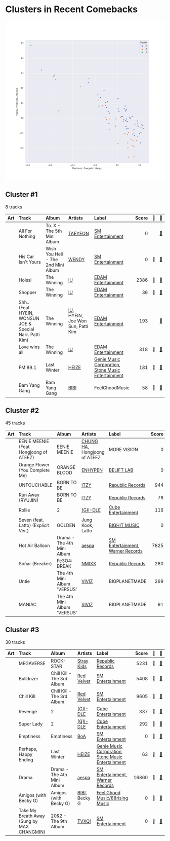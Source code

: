 # Clusters in Recent Comebacks

![Comparison of Cluster](../../../images/playlists/recent_comebacks/clusters/clusters_scatter.png)

## Cluster #1

8 tracks

| Art | Track | Album | Artists | Label | Score | 💚 | 🔗 |
|:---|:---|:---|:---|:---|---:|:---|:---|
| <img src="https://i.scdn.co/image/ab67616d0000b273ed4dcfaf5f63938ecd6c4d59" alt="" width="50" /> | All For Nothing | To. X - The 5th Mini Album | [TAEYEON](../../../../artists/taeyeon/overview.md) | [SM Entertainment](../../../../labels/sm_entertainment) | 0 | | [🔗](https://open.spotify.com/track/6kniGjw06j9O7GFgEFwu8v) |
| <img src="https://i.scdn.co/image/ab67616d0000b273c4230302ebdf58aef8873907" alt="" width="50" /> | His Car Isn't Yours | Wish You Hell - The 2nd Mini Album | [WENDY](../../../../artists/wendy/overview.md) | [SM Entertainment](../../../../labels/sm_entertainment) | 0 | 💚 | [🔗](https://open.spotify.com/track/5cvwFPDokfdI6T7O0HgzuM) |
| <img src="https://i.scdn.co/image/ab67616d0000b2735048ed32fafe7b9a50d0e410" alt="" width="50" /> | Holssi | The Winning | [IU](../../../../artists/iu/overview.md) | [EDAM Entertainment](../../../../labels/edam_entertainment) | 2386 | 💚 | [🔗](https://open.spotify.com/track/0UTtK6hregIBOsefavRI26) |
| <img src="https://i.scdn.co/image/ab67616d0000b2735048ed32fafe7b9a50d0e410" alt="" width="50" /> | Shopper | The Winning | [IU](../../../../artists/iu/overview.md) | [EDAM Entertainment](../../../../labels/edam_entertainment) | 36 | 💚 | [🔗](https://open.spotify.com/track/1c6kkrWnpy68eYDfBdxNtF) |
| <img src="https://i.scdn.co/image/ab67616d0000b2735048ed32fafe7b9a50d0e410" alt="" width="50" /> | Shh.. (Feat. HYEIN, WONSUN JOE & Special Narr. Patti Kim) | The Winning | [IU](../../../../artists/iu/overview.md), HYEIN, Joe Won Sun, Patti Kim | [EDAM Entertainment](../../../../labels/edam_entertainment) | 193 | | [🔗](https://open.spotify.com/track/20uUaRkfRJZG15mXfn7LaU) |
| <img src="https://i.scdn.co/image/ab67616d0000b2735048ed32fafe7b9a50d0e410" alt="" width="50" /> | Love wins all | The Winning | [IU](../../../../artists/iu/overview.md) | [EDAM Entertainment](../../../../labels/edam_entertainment) | 318 | 💚 | [🔗](https://open.spotify.com/track/53g7ZIvZE47H9pwXPFYMCH) |
| <img src="https://i.scdn.co/image/ab67616d0000b2733b414bbbf73c81957c8b7541" alt="" width="50" /> | FM 89.1 | Last Winter | [HEIZE](../../../../artists/heize/overview.md) | [Genie Music Corporation](../../../../labels/genie_music_corporation), [Stone Music Entertainment](../../../../labels/stone_music_entertainment) | 181 | 💚 | [🔗](https://open.spotify.com/track/262jf0kGFJVl2AHsGJ6xiG) |
| <img src="https://i.scdn.co/image/ab67616d0000b273c5543b3cce74f3edafcc8f59" alt="" width="50" /> | Bam Yang Gang | Bam Yang Gang | [BIBI](../../../../artists/bibi/overview.md) | FeelGhoodMusic | 58 | 💚 | [🔗](https://open.spotify.com/track/5juCu4WFTFRZ2XilopAMTy) |
## Cluster #2

45 tracks

| Art | Track | Album | Artists | Label | Score | 💚 | 🔗 |
|:---|:---|:---|:---|:---|---:|:---|:---|
| <img src="https://i.scdn.co/image/ab67616d0000b2735f117dc77b6c36fba0ff9b1e" alt="" width="50" /> | EENIE MEENIE (Feat. Hongjoong of ATEEZ) | EENIE MEENIE | [CHUNG HA](../../../../artists/chung_ha/overview.md), Hongjoong of ATEEZ | MORE VISION | 0 | 💚 | [🔗](https://open.spotify.com/track/3WFTUAPrXvqg3SXC0bsukz) |
| <img src="https://i.scdn.co/image/ab67616d0000b273d364c1f2a6fede40055b02d5" alt="" width="50" /> | Orange Flower (You Complete Me) | ORANGE BLOOD | [ENHYPEN](../../../../artists/enhypen/overview.md) | [BELIFT LAB](../../../../labels/belift_lab) | 0 | | [🔗](https://open.spotify.com/track/5Cb3JSisvjlZhjSfYD6d7C) |
| <img src="https://i.scdn.co/image/ab67616d0000b273470d0ba5f707b141d1337cf2" alt="" width="50" /> | UNTOUCHABLE | BORN TO BE | [ITZY](../../../../artists/itzy/overview.md) | [Republic Records](../../../../labels/republic_records) | 944 | 💚 | [🔗](https://open.spotify.com/track/2HQALWSN6IF4BYrSADMJ0w) |
| <img src="https://i.scdn.co/image/ab67616d0000b273470d0ba5f707b141d1337cf2" alt="" width="50" /> | Run Away (RYUJIN) | BORN TO BE | [ITZY](../../../../artists/itzy/overview.md) | [Republic Records](../../../../labels/republic_records) | 78 | 💚 | [🔗](https://open.spotify.com/track/4e94KIas5maH8RixY26LiN) |
| <img src="https://i.scdn.co/image/ab67616d0000b27342281601a5a3f882ea77741e" alt="" width="50" /> | Rollie | 2 | [(G)I-DLE](../../../../artists/(g)i-dle/overview.md) | [Cube Entertainment](../../../../labels/cube_entertainment) | 116 | 💚 | [🔗](https://open.spotify.com/track/71E2JcSbv1abMaua23RBSV) |
| <img src="https://i.scdn.co/image/ab67616d0000b273741fd4807f442af3f7359316" alt="" width="50" /> | Seven (feat. Latto) (Explicit Ver.) | GOLDEN | Jung Kook, Latto | [BIGHIT MUSIC](../../../../labels/bighit_music) | 0 | 💚 | [🔗](https://open.spotify.com/track/2HRgqmZQC0MC7GeNuDIXHN) |
| <img src="https://i.scdn.co/image/ab67616d0000b273c54e39f2ae0dd10731f93c08" alt="" width="50" /> | Hot Air Balloon | Drama - The 4th Mini Album | [aespa](../../../../artists/aespa/overview.md) | [SM Entertainment](../../../../labels/sm_entertainment), [Warner Records](../../../../labels/warner_records) | 7825 | 💚 | [🔗](https://open.spotify.com/track/1mdtLny0zugh89vokWGG80) |
| <img src="https://i.scdn.co/image/ab67616d0000b27381d97a31253b898bc4149195" alt="" width="50" /> | Soñar (Breaker) | Fe3O4: BREAK | [NMIXX](../../../../artists/nmixx/overview.md) | [Republic Records](../../../../labels/republic_records) | 280 | 💚 | [🔗](https://open.spotify.com/track/6UwrPxRaR5HPNLDDl7RcT9) |
| <img src="https://i.scdn.co/image/ab67616d0000b273047aaa5b1361b255b255e41d" alt="" width="50" /> | Untie | The 4th Mini Album 'VERSUS' | [VIVIZ](../../../../artists/viviz/overview.md) | BIGPLANETMADE | 299 | 💚 | [🔗](https://open.spotify.com/track/2tEuf4YE9NbDO39DI35QZd) |
| <img src="https://i.scdn.co/image/ab67616d0000b273047aaa5b1361b255b255e41d" alt="" width="50" /> | MANIAC | The 4th Mini Album 'VERSUS' | [VIVIZ](../../../../artists/viviz/overview.md) | BIGPLANETMADE | 91 | 💚 | [🔗](https://open.spotify.com/track/618OKP1lBkNJL8uZdNSvQE) |
## Cluster #3

30 tracks

| Art | Track | Album | Artists | Label | Score | 💚 | 🔗 |
|:---|:---|:---|:---|:---|---:|:---|:---|
| <img src="https://i.scdn.co/image/ab67616d0000b2732bca95a658fdf653a35a3710" alt="" width="50" /> | MEGAVERSE | ROCK-STAR | [Stray Kids](../../../../artists/stray_kids/overview.md) | [Republic Records](../../../../labels/republic_records) | 5231 | 💚 | [🔗](https://open.spotify.com/track/5Q1tv4GTxP3IJeGMOKdrFO) |
| <img src="https://i.scdn.co/image/ab67616d0000b27307e2cf9023db855b41f3d26e" alt="" width="50" /> | Bulldozer | Chill Kill - The 3rd Album | [Red Velvet](../../../../artists/red_velvet/overview.md) | [SM Entertainment](../../../../labels/sm_entertainment) | 5408 | 💚 | [🔗](https://open.spotify.com/track/4Pp6Ql9wV7A6VqHrmjMFv4) |
| <img src="https://i.scdn.co/image/ab67616d0000b27307e2cf9023db855b41f3d26e" alt="" width="50" /> | Chill Kill | Chill Kill - The 3rd Album | [Red Velvet](../../../../artists/red_velvet/overview.md) | [SM Entertainment](../../../../labels/sm_entertainment) | 9605 | 💚 | [🔗](https://open.spotify.com/track/68gQG2HpRMxIRom4pCugMq) |
| <img src="https://i.scdn.co/image/ab67616d0000b27342281601a5a3f882ea77741e" alt="" width="50" /> | Revenge | 2 | [(G)I-DLE](../../../../artists/(g)i-dle/overview.md) | [Cube Entertainment](../../../../labels/cube_entertainment) | 337 | 💚 | [🔗](https://open.spotify.com/track/3qWCIDzq2fBeCMNOL27XLX) |
| <img src="https://i.scdn.co/image/ab67616d0000b27342281601a5a3f882ea77741e" alt="" width="50" /> | Super Lady | 2 | [(G)I-DLE](../../../../artists/(g)i-dle/overview.md) | [Cube Entertainment](../../../../labels/cube_entertainment) | 292 | 💚 | [🔗](https://open.spotify.com/track/5qI5EUqfDJpQ7w6sMECK7U) |
| <img src="https://i.scdn.co/image/ab67616d0000b273f36e973cb830845b56621f78" alt="" width="50" /> | Emptiness | Emptiness | [BoA](../../../../artists/boa/overview.md) | [SM Entertainment](../../../../labels/sm_entertainment) | 0 | 💚 | [🔗](https://open.spotify.com/track/55W3ONBbW98Cqvk0ZIoaKR) |
| <img src="https://i.scdn.co/image/ab67616d0000b2733b414bbbf73c81957c8b7541" alt="" width="50" /> | Perhaps, Happy Ending | Last Winter | [HEIZE](../../../../artists/heize/overview.md) | [Genie Music Corporation](../../../../labels/genie_music_corporation), [Stone Music Entertainment](../../../../labels/stone_music_entertainment) | 63 | 💚 | [🔗](https://open.spotify.com/track/5VRjJvpk6xL9cxkkWhfWkY) |
| <img src="https://i.scdn.co/image/ab67616d0000b273c54e39f2ae0dd10731f93c08" alt="" width="50" /> | Drama | Drama - The 4th Mini Album | [aespa](../../../../artists/aespa/overview.md) | [SM Entertainment](../../../../labels/sm_entertainment), [Warner Records](../../../../labels/warner_records) | 16860 | 💚 | [🔗](https://open.spotify.com/track/5XWlyfo0kZ8LF7VSyfS4Ew) |
| <img src="https://i.scdn.co/image/ab67616d0000b273da49cfeacb25379ce1c0f6c0" alt="" width="50" /> | Amigos (with Becky G) | Amigos (with Becky G) | [BIBI](../../../../artists/bibi/overview.md), Becky G | [Feel Ghood Music/88rising Music](../../../../labels/88rising_music) | 0 | 💚 | [🔗](https://open.spotify.com/track/60DPrTJRHzpGPSJXLiSdDX) |
| <img src="https://i.scdn.co/image/ab67616d0000b27393f60760427ff9cb94a5ba96" alt="" width="50" /> | Take My Breath Away (Sung by MAX CHANGMIN) | 20&2 - The 9th Album | [TVXQ!](../../../../artists/tvxq!/overview.md) | [SM Entertainment](../../../../labels/sm_entertainment) | 0 | 💚 | [🔗](https://open.spotify.com/track/2zTirIUMNStSIdhHdlYNiq) |